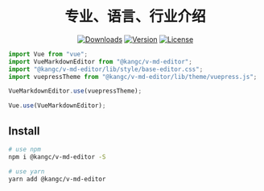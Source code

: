 <h1 align="center">专业、语言、行业介绍</h1>

<p align="center">
  <a href="https://npmcharts.com/compare/@kangc/v-md-editor?minimal=true"><img src="https://img.shields.io/npm/dm/@kangc/v-md-editor.svg?sanitize=true" alt="Downloads"></a>
  <a href="https://www.npmjs.com/package/@kangc/v-md-editor"><img src="https://img.shields.io/npm/v/@kangc/v-md-editor.svg?sanitize=true" alt="Version"></a>
  <a href="https://www.npmjs.com/package/@kangc/v-md-editor"><img src="https://img.shields.io/npm/l/@kangc/v-md-editor.svg?sanitize=true" alt="License"></a>
</p>

```js
import Vue from "vue";
import VueMarkdownEditor from "@kangc/v-md-editor";
import "@kangc/v-md-editor/lib/style/base-editor.css";
import vuepressTheme from "@kangc/v-md-editor/lib/theme/vuepress.js";

VueMarkdownEditor.use(vuepressTheme);

Vue.use(VueMarkdownEditor);
```

## Install

```bash
# use npm
npm i @kangc/v-md-editor -S

# use yarn
yarn add @kangc/v-md-editor
```
